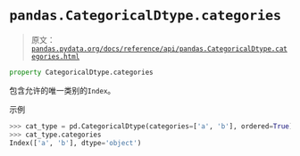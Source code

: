 # `pandas.CategoricalDtype.categories`

> 原文：[`pandas.pydata.org/docs/reference/api/pandas.CategoricalDtype.categories.html`](https://pandas.pydata.org/docs/reference/api/pandas.CategoricalDtype.categories.html)

```py
property CategoricalDtype.categories
```

包含允许的唯一类别的`Index`。

示例

```py
>>> cat_type = pd.CategoricalDtype(categories=['a', 'b'], ordered=True)
>>> cat_type.categories
Index(['a', 'b'], dtype='object') 
```
